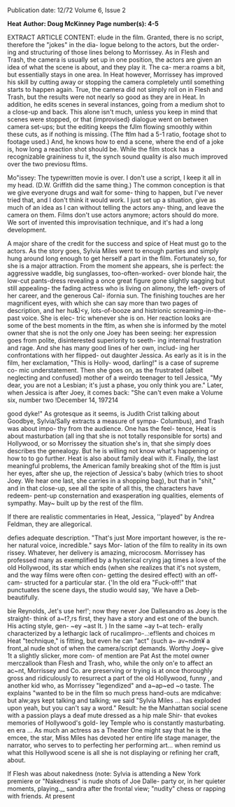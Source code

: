 Publication date: 12/72
Volume 6, Issue 2

**Heat**
**Author: Doug McKinney**
**Page number(s): 4-5**

EXTRACT ARTICLE CONTENT:
elude in the film. Granted, there is no 
script, therefore the "jokes" in the dia-
logue belong to the actors, but the order-
ing and structuring of those lines belong 
to Morrissey. As in Flesh and Trash, the 
camera is usually set up in one position, 
the actors are given an idea of what the 
scene is about, and they play it. The ca-
mer:a roams a bit, but essentially stays in 
one area. In Heat however, Morrissey has 
improved his skill by cutting away or 
stopping the camera completely until 
something starts to happen again. True, 
the camera did not simply roll on in Flesh 
and Trash, but the results were not nearly 
so good as they are in Heat. In addition, 
he edits scenes in several instances, going 
from a medium shot to a close-up and 
back. This alone isn't much, unless you 
keep in mind that scenes were stopped, 
or that (improvised} dialogue went on 
between camera set-ups; but the editing 
keeps the fJlm flowing smoothly within 
these cuts, as if nothing is missing. (The 
ftlm had a 5-1 ratio, footage shot to 
footage used.) And, he knows how to end 
a scene, where the end of a joke is, how 
long a reaction shot should be. While the 
film stock has a recognizable graininess 
tu it, the synch sound quality is also 
much improved over the two previosu 
ftlms. 

Mo"issey: The typewritten movie is 
over. I don't use a script, I keep it all in 
my head. (D.W. Griffith did the same 
thing.) The common conception is that 
we give everyone drugs and wait for some-
thing to happen, but I've never tried that, 
and I don't think it would work. I just 
set up a situation, give as much of an idea 
as I can without telling the actors any-
thing, and leave the camera on them. 
Films don't use actors anymore; actors 
should do more. We sort of invented this 
improvisation technique, and it's had a 
long development. 

A major share of the credit for the 
success and spice of Heat must go to the 
actors. As the story goes, Sylvia Miles 
went to enough parties and simply hung 
around long enough to get herself a part 
in the film. Fortunately so, for she is 
a major attraction. From the moment 
she appears, she is perfect: the aggressive 
waddle, big sunglasses, too-often-worked-
over blonde hair, the low-cut pants-dress 
revealing a once great figure gone slightly 
sagging but still appealing- the fading 
actress who is living on alimony, the left-
overs of her career, and the generous Cal-
ifornia sun. The finishing touches are her 
magnificent eyes, with which she can say 
more than two pages of description, and 
her hu&)<y, lots-of-booze and histrionic 
screaming-in-the-past voice. She is elec-
tric whenever she is on. Her reaction looks 
are some of the best moments in the ftlm, 
as when she is informed by the motel 
owner that she is not the only one Joey 
has been seeing: her expression goes from 
polite, disinterested superiority to seeth-
ing internal frustration and rage. And she 
has many good lines of her own, includ-
ing her confrontations with her flipped-
out daughter Jessica. As early as it is in 
the film, her exclamation, "This is Holly-
wood, darling!" is a case of supreme co-
mic understatement. Then she goes on, 
as the frustrated (albeit neglecting and 
confused} mother of a weirdo teenager 
to tell Jessica, "My dear, you are not a 
Lesbian; it's just a phase, you only think 
you are." Later, when Jessica is after Joey, 
it comes back: "She can't even make a 
Volume six, number two !December 14, 197214 

good dyke!" As grotesque as it seems, 
is Judith Crist talking about Goodbye, 
Sylvia/Sally extracts a measure of sympa-
Columbus), and Trash was about impo-
thy from the audience. One has the feel-
tence, Heat is about masturbation (all 
ing that she is not totally responsible for 
sorts) and Hollywood, or so Morrissey 
the situation she's in, that she simply does 
describes the genealogy. But he is willing 
not know what's happening or how to 
to go further. Heat is also about family 
deal with it. Finally, the last meaningful 
problems, the American family breaking 
shot of the ftlm is just her eyes, after she 
up, the rejection of Jessica's baby (which 
tries to shoot Joey. We hear one last, 
she carries in a shopping bag), but that in 
"shit," and in that close-up, see all the 
spite of all this, the characters have redeem-
pent-up consternation and exasperation 
ing qualities, elements of sympathy. May~ 
built up by the rest of the fllm. 

If there are realistic commentaries in Heat, 
Jessica, ''played" by Andrea Feldman, 
they are allegorical. 

defies adequate description. "That's just 
More important however, is the re-
her natural voice, incredible." says Mor-
lation of the film to reality in its own 
rissey. Whatever, her delivery is amazing, 
microcosm. Morrissey has professed many 
as exemplified by a hysterical crying jag 
times a love of the old Hollywood, its star 
which ends (when she realizes that it's not 
system, and the way films were often con-
getting the desired effect) with an off-cam-
structed for a particular star. {'In the old 
era "Fuck-off!" that punctuates the scene 
days, the studio would say, 'We have a Deb-
beautifully. 

bie Reynolds, Jet's use her!'; now they never 
Joe Dallesandro as Joey is the straight-
think of a~t?,rs first, they have a story and 
est one of the bunch. His acting style, gen-
~ey ~ast It. ) In the same ~ay t~at tech-
erally characterized by a lethargic lack of 
rucalimpro-..:ef!lents and choices m Heat 
"technique," is fitting, but even he can "act" (such a~ av~ndm¥ a front_al nude shot of 
when the camera/script demands. Worthy 
Joey~ give 1t a slightly slicker, more com-
of mention are Pat Ast the motel owner 
merczallook than Flesh and Trash, 
who, while the only on'e to affect an ac~nt, Morrissey and Co. are preserving or trying 
is at once thoroughly gross and ridiculously to resurrect a part of the old Hollywood, 
funny , and another kid who, as Morrissey 
"legendized" and a~ap~ed ~o taste. The 
explains "wanted to be in the film so much press hand-outs are mdicahve: 
but alw;ays kept talking and talking; we said 
"Sylvia Miles ... has exploded upon 
yeah, but you can't say a word." Result: he the Manhattan social scene with a passion 
plays a deaf mute dressed as a hip male Shir- that evokes memories of Hollywood's gold-
ley Temple who is constantly masturbating. en era ... As much an actress as a Theater 
One might say that he is the emcee, the 
star, Miss Miles has devoted her entire life 
stage manager, the narrator, who serves to 
to perfecting her performing art... when 
remind us what this Hollywood scene is all 
she is not displaying or refining her craft, 
about. 

If Flesh was about nakedness (note: 
Sylvia is attending a New York premiere or 
"Nakedness" is nude shots of Joe Dalle-
party or, in her quieter moments, playing.,_ 
sandra after the frontal view; "nudity" 
chess or rapping with friends. At present